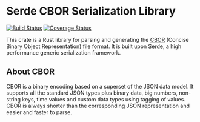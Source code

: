 # Serde CBOR Serialization Library
[![Build Status](https://travis-ci.org/pyfisch/cbor.svg?branch=master)](https://travis-ci.org/pyfisch/cbor)
[![Coverage Status](https://coveralls.io/repos/pyfisch/cbor/badge.svg?branch=master&service=github)](https://coveralls.io/github/pyfisch/cbor?branch=master)

This crate is a Rust library for parsing and generating the
[CBOR](http://cbor.io/) (Concise Binary Object Representation)
file format. It is built upon [Serde](https://github.com/serde-rs/serde),
a high performance generic serialization framework.

## About CBOR
CBOR is a binary encoding based on a superset of the JSON data model.
It supports all the standard JSON types plus binary data, big numbers,
non-string keys, time values and custom data types using tagging of values.
CBOR is always shorter than the corresponding JSON representation and easier
and faster to parse.
